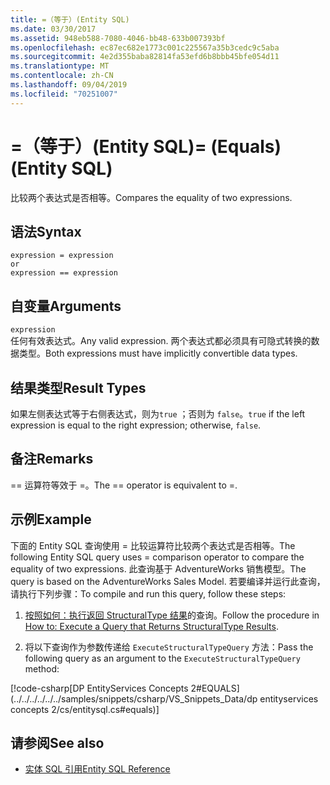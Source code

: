 ```yaml
---
title: =（等于）(Entity SQL)
ms.date: 03/30/2017
ms.assetid: 948eb588-7080-4046-bb48-633b007393bf
ms.openlocfilehash: ec87ec682e1773c001c225567a35b3cedc9c5aba
ms.sourcegitcommit: 4e2d355baba82814fa53efd6b8bbb45bfe054d11
ms.translationtype: MT
ms.contentlocale: zh-CN
ms.lasthandoff: 09/04/2019
ms.locfileid: "70251007"
---
```

# <a name="-equals-entity-sql"></a><span data-ttu-id="9c69d-102">=（等于）(Entity SQL)</span><span class="sxs-lookup"><span data-stu-id="9c69d-102">= (Equals) (Entity SQL)</span></span>
<span data-ttu-id="9c69d-103">比较两个表达式是否相等。</span><span class="sxs-lookup"><span data-stu-id="9c69d-103">Compares the equality of two expressions.</span></span>  
  
## <a name="syntax"></a><span data-ttu-id="9c69d-104">语法</span><span class="sxs-lookup"><span data-stu-id="9c69d-104">Syntax</span></span>  
  
```  
expression = expression  
or   
expression == expression  
```  
  
## <a name="arguments"></a><span data-ttu-id="9c69d-105">自变量</span><span class="sxs-lookup"><span data-stu-id="9c69d-105">Arguments</span></span>  
 `expression`  
 <span data-ttu-id="9c69d-106">任何有效表达式。</span><span class="sxs-lookup"><span data-stu-id="9c69d-106">Any valid expression.</span></span> <span data-ttu-id="9c69d-107">两个表达式都必须具有可隐式转换的数据类型。</span><span class="sxs-lookup"><span data-stu-id="9c69d-107">Both expressions must have implicitly convertible data types.</span></span>  
  
## <a name="result-types"></a><span data-ttu-id="9c69d-108">结果类型</span><span class="sxs-lookup"><span data-stu-id="9c69d-108">Result Types</span></span>  
 <span data-ttu-id="9c69d-109">如果左侧表达式等于右侧表达式，则为`true` ；否则为 `false`。</span><span class="sxs-lookup"><span data-stu-id="9c69d-109">`true` if the left expression is equal to the right expression; otherwise, `false`.</span></span>  
  
## <a name="remarks"></a><span data-ttu-id="9c69d-110">备注</span><span class="sxs-lookup"><span data-stu-id="9c69d-110">Remarks</span></span>  
 <span data-ttu-id="9c69d-111">== 运算符等效于 =。</span><span class="sxs-lookup"><span data-stu-id="9c69d-111">The == operator is equivalent to =.</span></span>  
  
## <a name="example"></a><span data-ttu-id="9c69d-112">示例</span><span class="sxs-lookup"><span data-stu-id="9c69d-112">Example</span></span>  
 <span data-ttu-id="9c69d-113">下面的 Entity SQL 查询使用 = 比较运算符比较两个表达式是否相等。</span><span class="sxs-lookup"><span data-stu-id="9c69d-113">The following Entity SQL query uses = comparison operator to compare the equality of two expressions.</span></span> <span data-ttu-id="9c69d-114">此查询基于 AdventureWorks 销售模型。</span><span class="sxs-lookup"><span data-stu-id="9c69d-114">The query is based on the AdventureWorks Sales Model.</span></span> <span data-ttu-id="9c69d-115">若要编译并运行此查询，请执行下列步骤：</span><span class="sxs-lookup"><span data-stu-id="9c69d-115">To compile and run this query, follow these steps:</span></span>  
  
1. <span data-ttu-id="9c69d-116">[按照如何：执行返回 StructuralType 结果](../how-to-execute-a-query-that-returns-structuraltype-results.md)的查询。</span><span class="sxs-lookup"><span data-stu-id="9c69d-116">Follow the procedure in [How to: Execute a Query that Returns StructuralType Results](../how-to-execute-a-query-that-returns-structuraltype-results.md).</span></span>  
  
2. <span data-ttu-id="9c69d-117">将以下查询作为参数传递给 `ExecuteStructuralTypeQuery` 方法：</span><span class="sxs-lookup"><span data-stu-id="9c69d-117">Pass the following query as an argument to the `ExecuteStructuralTypeQuery` method:</span></span>  
  
 [!code-csharp[DP EntityServices Concepts 2#EQUALS](../../../../../../samples/snippets/csharp/VS_Snippets_Data/dp entityservices concepts 2/cs/entitysql.cs#equals)]  
  
## <a name="see-also"></a><span data-ttu-id="9c69d-118">请参阅</span><span class="sxs-lookup"><span data-stu-id="9c69d-118">See also</span></span>

- [<span data-ttu-id="9c69d-119">实体 SQL 引用</span><span class="sxs-lookup"><span data-stu-id="9c69d-119">Entity SQL Reference</span></span>](entity-sql-reference.md)
